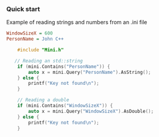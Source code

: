 ### Quick start

Example of reading strings and numbers from an .ini file
```ini
WindowSizeX = 600
PersonName = John C++
```

```cpp
    #include "Mini.h"

   // Reading an std::string
    if (mini.Contains("PersonName")) {
        auto x = mini.Query("PersonName").AsString();
    } else {
        printf("Key not found\n");
    }

    // Reading a double
    if (mini.Contains("WindowSizeX")) {
        auto x = mini.Query("WindowSizeX").AsDouble();
    } else {
        printf("Key not found\n");
    }
```
